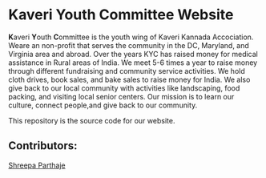 # Kaveri Youth Committee Website

<b>K</b>averi <b>Y</b>outh <b>C</b>ommittee is the youth wing of Kaveri Kannada Accociation. Weare an non-profit that serves the community in the DC, Maryland, and Virginia area and abroad. Over the years KYC has raised money for medical assistance in Rural areas of India. We meet 5-6 times a year to raise money through different fundraising and community service activities. We hold cloth drives, book sales, and bake sales to raise money for India. We also give back to our local community with activities like landscaping, food packing, and visiting local senior centers. Our mission is to learn our culture, connect people,and give back to our community.

This repository is the source code for our website. 

## Contributors:
<a href="https://github.com/sparthaje" target="_blank" rel="noopener noreferrer">Shreepa Parthaje</a>
